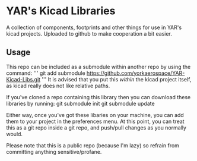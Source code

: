 # YAR's Kicad Libraries

A collection of components, footprints and other things for use in YAR's kicad projects. Uploaded to github to make cooperation a bit easier.

## Usage

This repo can be included as a submodule within another repo by using the command:
'''
   git add submodule https://github.com/yorkaerospace/YAR-Kicad-Libs.git
'''
It is advised that you put this *within* the kicad project itself, as kicad really does not like relative paths.

If you've cloned a repo containing this library then you can download these libraries by running:
    git submodule init
    git submodule update

Either way, once you've got these libaries on your machine, you can add them to your project in the preferences menu. At this point, you can treat this as a git repo inside a git repo, and push/pull changes as you normally would.

Please note that this is a public repo (because I'm lazy) so refrain from committing anything sensitive/profane.
